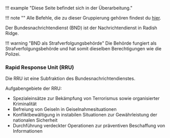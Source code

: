 !!! example "Diese Seite befindet sich in der Überarbeitung."

!!! note ""
    Alle Befehle, die zu dieser Gruppierung gehören findest du [hier](../commands/group/federalIntelligenceService.md).

Der Bundesnachrichtendienst (BND) ist der Nachrichtendienst in Radish Ridge.

!!! warning "BND als Strafverfolgungsbehörde"
    Die Behörde fungiert als Strafverfolgungsbehörde und hat somit dieselben Berechtigungen wie die Polizei.

### **Rapid Response Unit (RRU)**

Die RRU ist eine Subfraktion des Bundesnachrichtendienstes.<br>

Aufgabengebiete der RRU:

- Spezialeinsätze zur Bekämpfung von Terrorismus sowie organisierter Kriminalität<br>
- Befreiung von Geiseln in Geiselnahmesituationen<br>
- Konfliktbewältigung in instabilen Situationen zur Gewährleistung der nationalen Sicherheit<br>
- Durchführung verdeckter Operationen zur präventiven Beschaffung von Informationen
